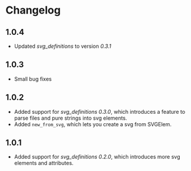 # Changelog

## 1.0.4

- Updated _svg_definitions_ to version _0.3.1_

## 1.0.3

-   Small bug fixes

## 1.0.2

-   Added support for _svg_definitions 0.3.0_, which introduces a feature to parse files and pure strings into svg elements.
-   Added `new_from_svg`, which lets you create a svg from SVGElem.

## 1.0.1

-   Added support for _svg_definitions 0.2.0_, which introduces more svg elements and attributes.
